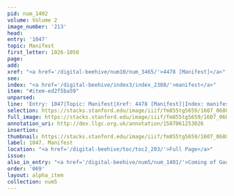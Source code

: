 ```yaml
---
pid: num_1402
volume: Volume 2
image_number: '213'
head:
entry: '1047'
topic: Manifest
first_letter: 1026-1050
page:
add:
xref: "<a href='/digital-beehive/num10/num_3465/'>4478 [Manifest]</a>"
see:
index: "<a href='/digital-beehive/index3/index_2388/'>manifest</a>"
item: "#item-ed2f5ba59"
unparsed:
line: 'Entry: 1047|Topic: Manifest|Xref: 4478 [Manifest]|Index: manifest|#item-ed2f5ba59'
selection: https://stacks.stanford.edu/image/iiif/fm855tg5659/1607_0680/413,1665,2877,467/full/0/default.jpg
full_image: https://stacks.stanford.edu/image/iiif/fm855tg5659/1607_0680/full/full/0/default.jpg
annotation_uri: http://dev.llgc.org.uk/annotation/1587061253026
insertion:
thumbnail: https://stacks.stanford.edu/image/iiif/fm855tg5659/1607_0680/413,1665,600,180/250,/0/default.jpg
label: 1047. Manifest
location: "<a href='/digital-beehive/toc/toc2_203/'>Full Page</a>"
issue:
also_in_entry: "<a href='/digital-beehive/num5/num_1401/'>Coming of God and Christ</a>"
order: '069'
layout: alpha_item
collection: num5
---
```

